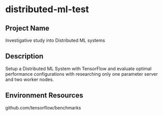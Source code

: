 # distributed-ml-test

## Project Name
Investigative study into Distributed ML systems 

## Description
Setup a Distributed ML System with TensorFlow and evaluate optimal performance configurations with researching only one parameter server and two worker nodes.

## Environment Resources
github.com/tensorflow/benchmarks


